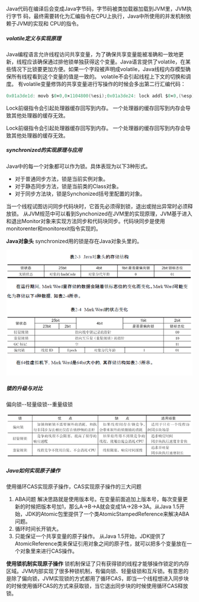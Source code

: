 Java代码在编译后会变成Java字节码，字节码被类加载器加载到JVM里，JVM执行字节
码，最终需要转化为汇编指令在CPU上执行，Java中所使用的并发机制依赖于JVM的实现和
CPU的指令。

##### volatile定义与实现原理

Java编程语言允许线程访问共享变量，为了确保共享变量能被准确和一致地更新，线程应该确保通过排他锁单独获得这个变量。Java语言提供了volatile，在某些情况下比锁要更加方便。如果一个字段被声明成volatile，Java线程内存模型确保所有线程看到这个变量的值是一致的。
volatile不会引起线程上下文的切换和调度。
有volatile变量修饰的共享变量进行写操作的时候会多出第二行汇编代码：

```c
0x01a3de1d: movb $0×0,0×1104800(%esi);0x01a3de24: lock addl $0×0,(%esp);
```

Lock前缀指令会引起处理器缓存回写到内存。
一个处理器的缓存回写到内存会导致其他处理器的缓存无效。

Lock前缀指令会引起处理器缓存回写到内存。
一个处理器的缓存回写到内存会导致其他处理器的缓存无效。

##### synchronized的实现原理与应用

Java中的每一个对象都可以作为锁。具体表现为以下3种形式。

- 对于普通同步方法，锁是当前实例对象。
- 对于静态同步方法，锁是当前类的Class对象。
- 对于同步方法块，锁是Synchonized括号里配置的对象。

当一个线程试图访问同步代码块时，它首先必须得到锁，退出或抛出异常时必须释放锁。
从JVM规范中可以看到Synchonized在JVM里的实现原理，JVM基于进入和退出Monitor对象来实现方法同步和代码块同步。代码块同步是使用monitorenter和monitorexit指令实现的。

**Java对象头**
synchronized用的锁是存在Java对象头里的。

![Snipaste_2019-03-15_09-46-16](images/Snipaste_2019-03-15_09-46-16.png)

##### **锁的升级与对比**

偏向锁--轻量级锁--重量级锁

![Snipaste_2019-03-15_09-52-25](images/Snipaste_2019-03-15_09-52-25.png)

##### Java如何实现原子操作

使用循环CAS实现原子操作，CAS实现原子操作的三大问题

1. ABA问题
   解决思路就是使用版本号。在变量前面追加上版本号，每次变量更新的时候把版本号加1，那么A→B→A就会变成1A→2B→3A。从Java 1.5开始，JDK的Atomic包里提供了一个类AtomicStampedReference来解决ABA问题。
2. 循环时间长开销大。
3. 只能保证一个共享变量的原子操作。
   从Java 1.5开始，JDK提供了AtomicReference类来保证引用对象之间的原子性，就可以把多个变量放在一个对象里来进行CAS操作。

**使用锁机制实现原子操作**
锁机制保证了只有获得锁的线程才能够操作锁定的内存区域。JVM内部实现了很多种锁机制，有偏向锁、轻量级锁和互斥锁。有意思的是除了偏向锁，JVM实现锁的方式都用了循环CAS，即当一个线程想进入同步块的时候使用循环CAS的方式来获取锁，当它退出同步块的时候使用循环CAS释放锁。